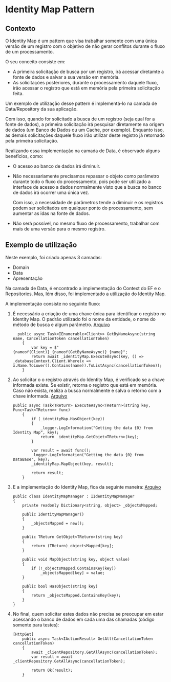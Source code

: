 # Identity Map Pattern
   
## Contexto
<p>O Identity Map é um pattern que visa trabalhar somente com uma única versão de um registro com o objetivo de não gerar conflitos durante o fluxo de um processamento.</p>
<p>O seu conceito consiste em: </p>
<ul>
  <li>A primeira solicitação de busca por um registro, irá acessar diretamte a fonte de dados e salvar a sua versão em memória.</li>
  <li>As solicitações posteriores, durante o processamento daquele fluxo, irão acessar o registro que está em memória pela primeira solicitação feita.</li>
</ul>
<p>Um exemplo de utilização desse pattern é implementá-lo na camada de Data/Repository da sua aplicação.</p>
<p>Com isso, quando for solicitado a busca de um registro (seja qual for a fonte de dados), a primeira solicitação irá pesquisar diretamente na origem de dados (um Banco de Dados ou um Cache, por exemplo). Enquanto isso, as demais solicitações daquele fluxo irão utilizar deste registro já retornado pela primeira solicitação.</p>
<p>Realizando essa implementação na camada de Data, é observado alguns benefícios, como: </p>
<ul>
  <li>O acesso ao banco de dados irá diminuir.</li>
  <li>
    <p>Não necessariamente precisamos repassar o objeto como parâmetro durante todo o fluxo do processamento, pois pode ser utilizado a interface de acesso a dados normalmente visto que a busca no banco de dados irá ocorrer uma única vez.</p>
    <p>Com isso, a necessidade de parâmetros tende a diminuir e os registros podem ser solicitados em qualquer ponto do processamento, sem aumentar as idas na fonte de dados.</p>
  </li>
  <li>Não será possível, no mesmo fluxo de processamento, trabalhar com mais de uma versão para o mesmo registro.</li>
</ul>

## Exemplo de utilização
<p>Neste exemplo, foi criado apenas 3 camadas: </p>
<ul>
  <li>Domain</li>
  <li>Data</li>
  <li>Apresentação</li>
</ul>
<p>Na camada de Data, é encontrado a implementação do Context do EF e o Repositories. Mas, lém disso, foi implementado a utilização do Identity Map.</p>
<p>A implementação consiste no seguinte fluxo:</p>
<ol>
  <li>
    É necessário a criação de uma chave única para identificar o registro no Identity Map. O padrão utilizado foi o nome da entidade, o nome do método de busca e algum parâmetro. <a href="https://github.com/martineli17/patterns-identity-map/blob/master/Data/Repositories/ClientRepository.cs">Arquivo</a>
     
      public async Task<IEnumerable<Client>> GetByNameAsync(string name, CancellationToken cancellationToken)
        {
            var key = $"{nameof(Client)}_{nameof(GetByNameAsync)}_{name}";
            return await _identityMap.ExecuteAsync(key, () => _databaseContext.Client.Where(x => x.Name.ToLower().Contains(name)).ToListAsync(cancellationToken));
        }
  </li>
  <li>
    Ao solicitar o o registro através do Identity Map, é verificado se a chave informada existe. Se existir, retorna o registro que está em memória. Caso não exista, realiza a busca normalmente e salva o retorno com a chave informada. <a href="https://github.com/martineli17/patterns-identity-map/blob/master/Data/Base/IdentityMapQueryCommand.cs">Arquivo</a>
    
    public async Task<TReturn> ExecuteAsync<TReturn>(string key, Func<Task<TReturn>> func)
        {
            if (_identityMap.HasObject(key))
            {
                _logger.LogInformation("Getting the data {0} from Identity Map", key);
                return _identityMap.GetObjet<TReturn>(key);
            }

            var result = await func();
            _logger.LogInformation("Getting the data {0} from DataBase", key);
            _identityMap.MapObject(key, result);

            return result;
        }

  </li>
  <li>
    E a implementação do Identity Map, fica da seguinte maneira: <a href="https://github.com/martineli17/patterns-identity-map/blob/master/Data/Base/IdentityMapManager.cs">Arquivo</a>

    public class IdentityMapManager : IIdentityMapManager
    {
        private readonly Dictionary<string, object> _objectsMapped;

        public IdentityMapManager()
        {
            _objectsMapped = new();
        }

        public TReturn GetObjet<TReturn>(string key)
        {
            return (TReturn)_objectsMapped[key];
        }

        public void MapObject(string key, object value)
        {
            if (!_objectsMapped.ContainsKey(key))
                _objectsMapped[key] = value;
        }

        public bool HasObject(string key)
        {
            return _objectsMapped.ContainsKey(key);
        }
    }
  </li>
  <li>
    No final, quem solicitar estes dados não precisa se preocupar em estar acessando o banco de dados em cada uma das chamadas (código somente para testes):

    [HttpGet]
        public async Task<IActionResult> GetAll(CancellationToken cancellationToken)
        {
            await _clientRepository.GetAllAsync(cancellationToken);
            var result = await _clientRepository.GetAllAsync(cancellationToken);

            return Ok(result);
        }
  </li>
</ol>


